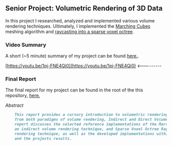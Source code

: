 ## Senior Project: Volumetric Rendering of 3D Data

In this project I researched, analyzed and implemented various volume rendering techniques. Ultimately, I implemented the [Marching Cubes](https://en.wikipedia.org/wiki/Marching_cubes) meshing algorithm and [raycasting into a sparse voxel octree](https://users.aalto.fi/~laines9/publications/laine2010tr1_paper.pdf).

### Video Summary

A short (~5 minute) summary of my project can be found [here.](https://youtu.be/1pj-FNE4Qj0).

  [https://youtu.be/1pj-FNE4Qj0](https://youtu.be/1pj-FNE4Qj0) <---------

### Final Report

The final report for my project can be found in the root of the this repository, [here.](https://github.com/Dean904/Senior-Project-Volumetric-Rendering/blob/master/Final%20Report.pdf)

_Abstract_
```markdown
    This report provides a cursory introduction to volumetric rendering and discusses a methodology
    from both paradigms of volume rendering, Indirect and Direct Volume Rendering, in depth. The 
    report discusses the selected reference implementations of the Marching Cubes Meshing algorithm, 
    an indirect volume rendering technique, and Sparse Voxel Octree Raycasting, a direct volume 
    rendering technique, as well as the developed implementations within the projects environment 
    and the projects results. 
```
